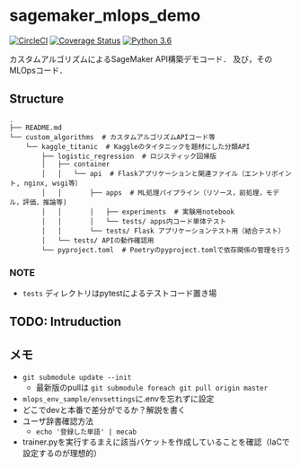 # sagemaker_mlops_demo

[![CircleCI](https://circleci.com/gh/ababa893/sagemaker_mlops_demo.svg?style=shield&circle-token=0d5d72b4d4ef1239eed11095d61922cbf81d305c)](https://circleci.com/gh/ababa893/sagemaker_mlops_demo)
[![Coverage Status](https://coveralls.io/repos/github/ababa893/sagemaker_mlops_demo/badge.svg?branch=feature/basic_api_implementation&t=blIEmn)](https://coveralls.io/github/ababa893/sagemaker_mlops_demo?branch=feature/basic_api_implementation) 
[![Python 3.6](https://img.shields.io/badge/python-3.6.9-blue.svg)](https://www.python.org/downloads/release/python-369/)


カスタムアルゴリズムによるSageMaker API構築デモコード．
及び，そのMLOpsコード．



## Structure

```
.
├── README.md
└── custom_algorithms  # カスタムアルゴリズムAPIコード等
    └── kaggle_titanic  # Kaggleのタイタニックを題材にした分類API
        ├── logistic_regression  # ロジスティック回帰版
        │   ├── container
        │   │   └── api  # Flaskアプリケーションと関連ファイル（エントリポイント, nginx, wsgi等）
        │   │       ├── apps  # ML処理パイプライン（リソース，前処理，モデル，評価，推論等)
        │   │       │   ├── experiments  # 実験用notebook
        │   │       │   └── tests/ apps内コード単体テスト
        │   │       └── tests/ Flask アプリケーションテスト用（結合テスト）
        │   └── tests/ APIの動作確認用
        └── pyproject.toml  # Poetryのpyproject.tomlで依存関係の管理を行う
```

### NOTE

- `tests` ディレクトリはpytestによるテストコード置き場

## TODO: Intruduction

## メモ

- `git submodule update --init`
    - 最新版のpullは `git submodule foreach git pull origin master`
- `mlops_env_sample/envsettings`に.envを忘れずに設定
- どこでdevと本番で差分がでるか？解説を書く
- ユーザ辞書確認方法
  - `echo '登録した単語' | mecab`
- trainer.pyを実行するまえに該当バケットを作成していることを確認（IaCで設定するのが理想的）